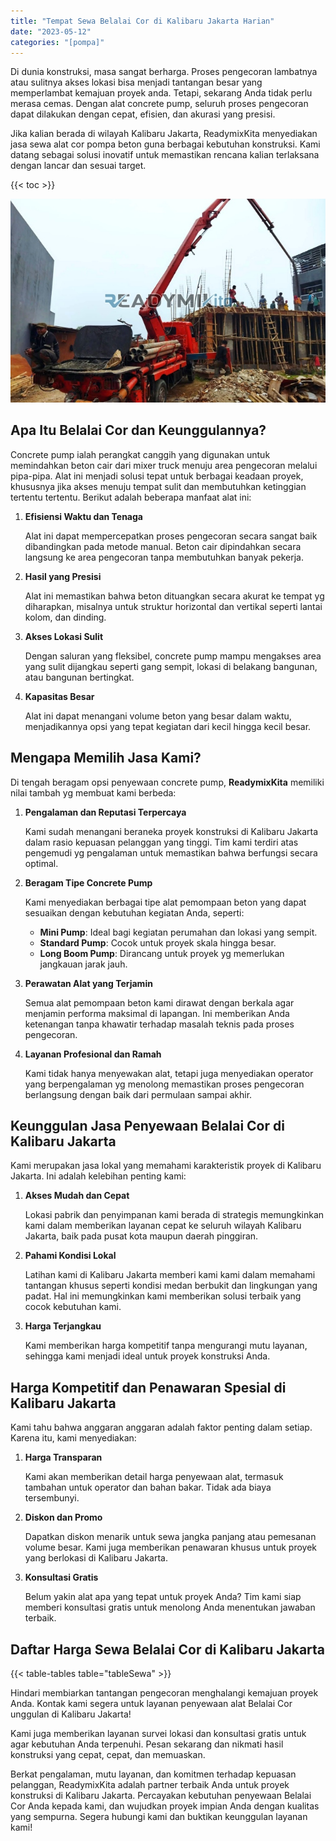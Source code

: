```yaml
---
title: "Tempat Sewa Belalai Cor di Kalibaru Jakarta Harian"
date: "2023-05-12"
categories: "[pompa]"
---
```


Di dunia konstruksi, masa sangat berharga. Proses pengecoran lambatnya atau sulitnya akses lokasi bisa menjadi tantangan besar yang memperlambat kemajuan proyek anda. Tetapi, sekarang Anda tidak perlu merasa cemas. Dengan alat concrete pump, seluruh proses pengecoran dapat dilakukan dengan cepat, efisien, dan akurasi yang presisi.

Jika kalian berada di wilayah Kalibaru Jakarta, ReadymixKita menyediakan jasa sewa alat cor pompa beton guna berbagai kebutuhan konstruksi. Kami datang sebagai solusi inovatif untuk memastikan rencana kalian terlaksana dengan lancar dan sesuai target.

{{< toc >}}

![Tempat Sewa Belalai Cor di Kalibaru Jakarta Harian](/images/pompa/sewa-pompa-14.jpg)

## Apa Itu Belalai Cor dan Keunggulannya?

Concrete pump ialah perangkat canggih yang digunakan untuk memindahkan beton cair dari mixer truck menuju area pengecoran melalui pipa-pipa. Alat ini menjadi solusi tepat untuk berbagai keadaan proyek, khususnya jika akses menuju tempat sulit dan membutuhkan ketinggian tertentu tertentu. Berikut adalah beberapa manfaat alat ini:

1. **Efisiensi Waktu dan Tenaga**

   Alat ini dapat mempercepatkan proses pengecoran secara sangat baik dibandingkan pada metode manual. Beton cair dipindahkan secara langsung ke area pengecoran tanpa membutuhkan banyak pekerja.

2. **Hasil yang Presisi**

   Alat ini memastikan bahwa beton dituangkan secara akurat ke tempat yg diharapkan, misalnya untuk struktur horizontal dan vertikal seperti lantai kolom, dan dinding.

3. **Akses Lokasi Sulit**

   Dengan saluran yang fleksibel, concrete pump mampu mengakses area yang sulit dijangkau seperti gang sempit, lokasi di belakang bangunan, atau bangunan bertingkat.

4. **Kapasitas Besar**

   Alat ini dapat menangani volume beton yang besar dalam waktu, menjadikannya opsi yang tepat kegiatan dari kecil hingga kecil besar.

## Mengapa Memilih Jasa Kami?

Di tengah beragam opsi penyewaan concrete pump, **ReadymixKita** memiliki nilai tambah yg membuat kami berbeda:

1. **Pengalaman dan Reputasi Terpercaya**

   Kami sudah menangani beraneka proyek konstruksi di Kalibaru Jakarta dalam rasio kepuasan pelanggan yang tinggi. Tim kami terdiri atas pengemudi yg pengalaman untuk memastikan bahwa berfungsi secara optimal.

2. **Beragam Tipe Concrete Pump**

   Kami menyediakan berbagai tipe alat pemompaan beton yang dapat sesuaikan dengan kebutuhan kegiatan Anda, seperti:
   - **Mini Pump**: Ideal bagi kegiatan perumahan dan lokasi yang sempit.
   - **Standard Pump**: Cocok untuk proyek skala hingga besar.
   - **Long Boom Pump**: Dirancang untuk proyek yg memerlukan jangkauan jarak jauh.

3. **Perawatan Alat yang Terjamin**

   Semua alat pemompaan beton kami dirawat dengan berkala agar menjamin performa maksimal di lapangan. Ini memberikan Anda ketenangan tanpa khawatir terhadap masalah teknis pada proses pengecoran.

4. **Layanan Profesional dan Ramah**

   Kami tidak hanya menyewakan alat, tetapi juga menyediakan operator yang berpengalaman yg menolong memastikan proses pengecoran berlangsung dengan baik dari permulaan sampai akhir.

## Keunggulan Jasa Penyewaan Belalai Cor di Kalibaru Jakarta

Kami merupakan jasa lokal yang memahami karakteristik proyek di Kalibaru Jakarta. Ini adalah kelebihan penting kami:

1. **Akses Mudah dan Cepat**

   Lokasi pabrik dan penyimpanan kami berada di strategis memungkinkan kami dalam memberikan layanan cepat ke seluruh wilayah Kalibaru Jakarta, baik pada pusat kota maupun daerah pinggiran.

2. **Pahami Kondisi Lokal**

   Latihan kami di Kalibaru Jakarta memberi kami kami dalam memahami tantangan khusus seperti kondisi medan berbukit dan lingkungan yang padat. Hal ini memungkinkan kami memberikan solusi terbaik yang cocok kebutuhan kami.

3. **Harga Terjangkau**

   Kami memberikan harga kompetitif tanpa mengurangi mutu layanan, sehingga kami menjadi ideal untuk proyek konstruksi Anda.

## Harga Kompetitif dan Penawaran Spesial di Kalibaru Jakarta

Kami tahu bahwa anggaran anggaran adalah faktor penting dalam setiap. Karena itu, kami menyediakan:

1. **Harga Transparan**

   Kami akan memberikan detail harga penyewaan alat, termasuk tambahan untuk operator dan bahan bakar. Tidak ada biaya tersembunyi.

2. **Diskon dan Promo**

   Dapatkan diskon menarik untuk sewa jangka panjang atau pemesanan volume besar. Kami juga memberikan penawaran khusus untuk proyek yang berlokasi di Kalibaru Jakarta.

3. **Konsultasi Gratis**

   Belum yakin alat apa yang tepat untuk proyek Anda? Tim kami siap memberi konsultasi gratis untuk menolong Anda menentukan jawaban terbaik.

## Daftar Harga Sewa Belalai Cor di Kalibaru Jakarta

{{< table-tables table="tableSewa" >}}

Hindari membiarkan tantangan pengecoran menghalangi kemajuan proyek Anda. Kontak kami segera untuk layanan penyewaan alat Belalai Cor unggulan di Kalibaru Jakarta!

Kami juga memberikan layanan survei lokasi dan konsultasi gratis untuk agar kebutuhan Anda terpenuhi. Pesan sekarang dan nikmati hasil konstruksi yang cepat, cepat, dan memuaskan.

Berkat pengalaman, mutu layanan, dan komitmen terhadap kepuasan pelanggan, ReadymixKita adalah partner terbaik Anda untuk proyek konstruksi di Kalibaru Jakarta. Percayakan kebutuhan penyewaan Belalai Cor Anda kepada kami, dan wujudkan proyek impian Anda dengan kualitas yang sempurna. Segera hubungi kami dan buktikan keunggulan layanan kami!